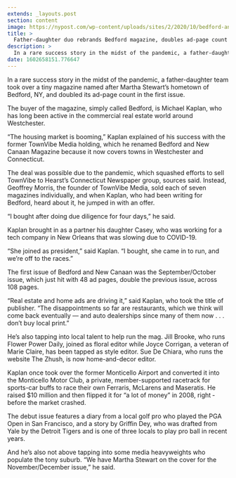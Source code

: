 ```yaml
--- 
extends: _layouts.post 
section: content 
image: https://nypost.com/wp-content/uploads/sites/2/2020/10/bedford-and-new-canaan-magazine.jpg?quality=90&strip=all&w=1024 
title: > 
  Father-daughter duo rebrands Bedford magazine, doubles ad-page count 
description: > 
  In a rare success story in the midst of the pandemic, a father-daughter team took over a tiny magazine named after Martha Stewart’s hometown of Bedford, NY, and doubled its ad-page count in the first issue.The buyer of the magazine, simply called Bedford, is Michael Kaplan, who has long been active in the commercial real estate world around Westchester.“The housing market is booming,” Kaplan explained of his success with the former TownVibe Media holding, which he renamed Bedford and New Canaan Magazine because it now covers towns in Westchester and Connecticut.Instead, Geoffrey Morris, the founder of TownVibe ­Media, sold each of seven magazines individually, and when Kaplan, who had been writing for Bedford, heard about it, he jumped in with an offer.don’t buy local print.”He’s also tapping into local talent to help run the mag. 
date: 1602658151.776647 
--- 
```

In a rare success story in the midst of the pandemic, a father-daughter team took over a tiny magazine named after Martha Stewart’s hometown of Bedford, NY, and doubled its ad-page count in the first issue.

The buyer of the magazine, simply called Bedford, is Michael Kaplan, who has long been active in the commercial real estate world around Westchester.

“The housing market is booming,” Kaplan explained of his success with the former TownVibe Media holding, which he renamed Bedford and New Canaan Magazine because it now covers towns in Westchester and Connecticut.

The deal was possible due to the pandemic, which squashed efforts to sell TownVibe to Hearst’s Connecticut Newspaper group, sources said. Instead, Geoffrey Morris, the founder of TownVibe ­Media, sold each of seven magazines individually, and when Kaplan, who had been writing for Bedford, heard about it, he jumped in with an offer.

“I bought after doing due diligence for four days,” he said.

Kaplan brought in as a partner his daughter Casey, who was working for a tech company in New Orleans that was slowing due to COVID-19.

“She joined as president,” said Kaplan. “I bought, she came in to run, and we’re off to the races.”

The first issue of Bedford and New Canaan was the September/October issue, which just hit with 48 ad pages, double the previous issue, across 108 pages.

“Real estate and home ads are driving it,” said Kap­lan, who took the title of publisher. “The disappointments so far are restaurants, which we think will come back eventually — and auto dealerships since many of them now . . . don’t buy local print.”

He’s also tapping into local talent to help run the mag. Jill Brooke, who runs Flower Power Daily, joined as floral editor while Joyce Corrigan, a veteran of Marie Claire, has been tapped as style editor. Sue De Chiara, who runs the website The Zhush, is now home-and-decor editor.

Kaplan once took over the former Monticello Airport and converted it into the Monticello Motor Club, a private, member-supported racetrack for sports-car buffs to race their own Ferraris, McLarens and Maseratis. He raised $10 million and then flipped it for “a lot of money” in 2008, right ­before the market crashed.

The debut issue features a diary from a local golf pro who played the PGA Open in San Francisco, and a story by Griffin Dey, who was drafted from Yale by the Detroit Tigers and is one of three locals to play pro ball in recent years.

And he’s also not above tapping into some media heavyweights who populate the tony suburb. “We have Martha Stewart on the cover for the November/December issue,” he said.